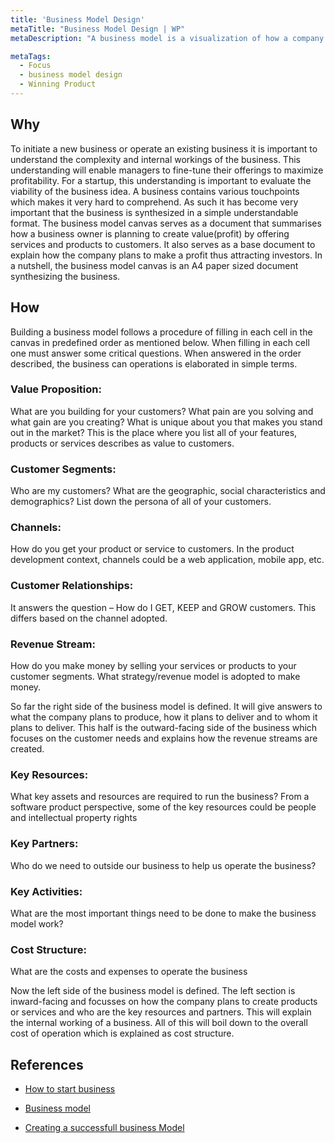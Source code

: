 ```yaml
---
title: 'Business Model Design'
metaTitle: "Business Model Design | WP"
metaDescription: "A business model is a visualization of how a company plans to operate and make money. In other words, it answers the question of how a company CREATES VALUE for ITSELF while delivering products or services to its customers. The traditional business model consists of nine cells that capture all aspects of a business. Information in these nine cells can be used to describe any company from a startup to a large enterprise."

metaTags:
  - Focus
  - business model design
  - Winning Product
---
```


## Why
To initiate a new business or operate an existing business it is important to understand the complexity and internal workings of the business. This understanding will enable managers to fine-tune their offerings to maximize profitability. For a startup, this understanding is important to evaluate the viability of the business idea. A business contains various touchpoints which makes it very hard to comprehend. As such it has become very important that the business is synthesized in a simple understandable format. The business model canvas serves as a document that summarises how a business owner is planning to create value(profit) by offering services and products to customers. It also serves as a base document to explain how the company plans to make a profit thus attracting investors. In a nutshell, the business model canvas is an A4 paper sized document synthesizing the business.

## How

Building a business model follows a procedure of filling in each cell in the canvas in predefined order as mentioned below. When filling in each cell one must answer some critical questions. When answered in the order described, the business can operations is elaborated in simple terms.

### Value Proposition: 
What are you building for your customers? What pain are you solving and what gain are you creating? What is unique about you that makes you stand out in the market? This is the place where you list all of your features, products or services describes as value to customers.
### Customer Segments: 
Who are my customers? What are the geographic, social characteristics and demographics? List down the persona of all of your customers.
### Channels: 
How do you get your product or service to customers. In the product development context, channels could be a web application, mobile app, etc.
### Customer Relationships: 
It answers the question – How do I GET, KEEP and GROW customers. This differs based on the channel adopted.
### Revenue Stream: 
How do you make money by selling your services or products to your customer segments. What strategy/revenue model is adopted to make money.


So far the right side of the business model is defined. It will give answers to what the company plans to produce, how it plans to deliver and to whom it plans to deliver. This half is the outward-facing side of the business which focuses on the customer needs and explains how the revenue streams are created.

### Key Resources: 
What key assets and resources are required to run the business? From a software product perspective, some of the key resources could be people and intellectual property rights
### Key Partners: 
Who do we need to outside our business to help us operate the business?
### Key Activities: 
What are the most important things need to be done to make the business model work?
### Cost Structure: 
What are the costs and expenses to operate the business

Now the left side of the business model is defined. The left section is inward-facing and focusses on how the company plans to create products or services and who are the key resources and partners. This will explain the internal working of a business. All of this will boil down to the overall cost of operation which is explained as cost structure.

## References

- [How to start business](https://www.dummies.com/business/start-a-business/business-plans/defining-your-business-model/)

- [Business model](https://www.investopedia.com/terms/b/businessmodel.asp)

- [Creating a successfull business Model](https://www.youtube.com/watch?v=IP0cUBWTgpY)

